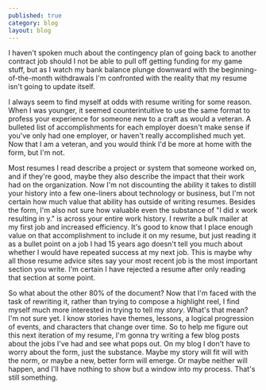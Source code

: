 ```yaml
---
published: true
category: blog
layout: blog
---
```

I haven't spoken much about the contingency plan of going back to another contract job should I not be able to pull off getting funding for my game stuff, but as I watch my bank balance plunge downward with the beginning-of-the-month withdrawals I'm confronted with the reality that my resume isn't going to update itself.

I always seem to find myself at odds with resume writing for some reason. When I was younger, it seemed counterintuitive to use the same format to profess your experience for someone new to a craft as would a veteran. A bulleted list of accomplishments for each employer doesn't make sense if you've only had one employer, or haven't really accomplished much yet. Now that I am a veteran, and you would think I'd be more at home with the form, but I'm not.

Most resumes I read describe a project or system that someone worked on, and if they're good, maybe they also describe the impact that their work had on the organization. Now I'm not discounting the ability it takes to distill your history into a few one-liners about technology or business, but I'm not certain how much value that ability has outside of writing resumes. Besides the form, I'm also not sure how valuable even the substance of "I did x work resulting in y." is across your entire work history. I rewrite a bulk mailer at my first job and increased efficiency. It's good to know that I place enough value on that accomplishment to include it on my resume, but just reading it as a bullet point on a job I had 15 years ago doesn't tell you much about whether I would have repeated success at my next job. This is maybe why all those resume advice sites say your most recent job is the most important section you write. I'm certain I have rejected a resume after only reading that section at some point.

So what about the other 80% of the document? Now that I'm faced with the task of rewriting it, rather than trying to compose a highlight reel, I find myself much more interested in trying to tell my _story_. What's that mean? I'm not sure yet. I know stories have themes, lessons, a logical progression of events, and characters that change over time. So to help me figure out this next iteration of my resume, I'm gonna try writing a few blog posts about the jobs I've had and see what pops out. On my blog I don't have to worry about the form, just the substance. Maybe my story will fit will with the norm, or maybe a new, better form will emerge. Or maybe neither will happen, and I'll have nothing to show but a window into my process. That's still something.
